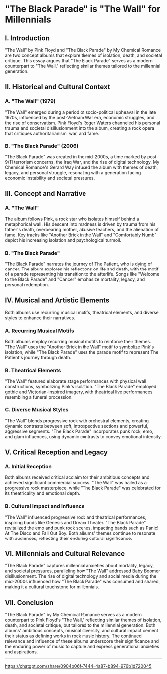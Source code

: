 # "The Black Parade" is "The Wall" for Millennials

## I. Introduction

"The Wall" by Pink Floyd and "The Black Parade" by My Chemical Romance are two concept albums that explore themes of isolation, death, and societal critique. This essay argues that "The Black Parade" serves as a modern counterpart to "The Wall," reflecting similar themes tailored to the millennial generation.

## II. Historical and Cultural Context

### A. "The Wall" (1979)

"The Wall" emerged during a period of socio-political upheaval in the late 1970s, influenced by the post-Vietnam War era, economic struggles, and the rise of conservatism. Pink Floyd's Roger Waters channeled his personal trauma and societal disillusionment into the album, creating a rock opera that critiques authoritarianism, war, and fame.

### B. "The Black Parade" (2006)

"The Black Parade" was created in the mid-2000s, a time marked by post-9/11 terrorism concerns, the Iraq War, and the rise of digital technology. My Chemical Romance's Gerard Way infused the album with themes of death, legacy, and personal struggle, resonating with a generation facing economic instability and societal pressures.

## III. Concept and Narrative

### A. "The Wall"

The album follows Pink, a rock star who isolates himself behind a metaphorical wall. His descent into madness is driven by trauma from his father's death, overbearing mother, abusive teachers, and the alienation of fame. Key tracks like "Another Brick in the Wall" and "Comfortably Numb" depict his increasing isolation and psychological turmoil.

### B. "The Black Parade"

"The Black Parade" narrates the journey of The Patient, who is dying of cancer. The album explores his reflections on life and death, with the motif of a parade representing his transition to the afterlife. Songs like "Welcome to the Black Parade" and "Cancer" emphasize mortality, legacy, and personal redemption.

## IV. Musical and Artistic Elements

Both albums use recurring musical motifs, theatrical elements, and diverse styles to enhance their narratives.

### A. Recurring Musical Motifs

Both albums employ recurring musical motifs to reinforce their themes. "The Wall" uses the "Another Brick in the Wall" motif to symbolize Pink's isolation, while "The Black Parade" uses the parade motif to represent The Patient's journey through death.

### B. Theatrical Elements

"The Wall" featured elaborate stage performances with physical wall constructions, symbolizing Pink's isolation. "The Black Parade" employed gothic and Victorian-inspired imagery, with theatrical live performances resembling a funeral procession.

### C. Diverse Musical Styles

"The Wall" blends progressive rock with orchestral elements, creating dynamic contrasts between soft, introspective sections and powerful, aggressive segments. "The Black Parade" incorporates punk rock, emo, and glam influences, using dynamic contrasts to convey emotional intensity.

## V. Critical Reception and Legacy

### A. Initial Reception

Both albums received critical acclaim for their ambitious concepts and achieved significant commercial success. "The Wall" was hailed as a progressive rock masterpiece, while "The Black Parade" was celebrated for its theatricality and emotional depth.

### B. Cultural Impact and Influence

"The Wall" influenced progressive rock and theatrical performances, inspiring bands like Genesis and Dream Theater. "The Black Parade" revitalized the emo and punk rock scenes, impacting bands such as Panic! At The Disco and Fall Out Boy. Both albums' themes continue to resonate with audiences, reflecting their enduring cultural significance.

## VI. Millennials and Cultural Relevance

"The Black Parade" captures millennial anxieties about mortality, legacy, and societal pressures, paralleling how "The Wall" addressed Baby Boomer disillusionment. The rise of digital technology and social media during the mid-2000s influenced how "The Black Parade" was consumed and shared, making it a cultural touchstone for millennials.

## VII. Conclusion

"The Black Parade" by My Chemical Romance serves as a modern counterpart to Pink Floyd's "The Wall," reflecting similar themes of isolation, death, and societal critique, but tailored to the millennial generation. Both albums' ambitious concepts, musical diversity, and cultural impact cement their status as defining works in rock music history. The continued relevance and influence of these albums underscore their significance and the enduring power of music to capture and express generational anxieties and aspirations.

----

<https://chatgpt.com/share/0904b06f-7444-4a87-b894-976b1d720045>
